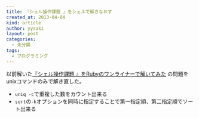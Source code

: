 ```yaml
---
title: 『シェル操作課題 』をシェルで解きなおす
created_at: 2013-04-04
kind: article
author: yysaki
layout: post
categories:
  - 未分類
tags:
  - プログラミング
---
```

以前解いた[『シェル操作課題 』をRubyのワンライナーで解いてみた][1] の問題をunixコマンドのみで解き直した。

<script src="https://gist.github.com/yysaki/5310298.js">{}</script>

*   `uniq -c`で重複した数をカウント出来る
*   `sort`の`-k`オプションを同時に指定することで第一指定順、第二指定順でソート出来る

 [1]: http://yysaki.com/blog/archives/79
